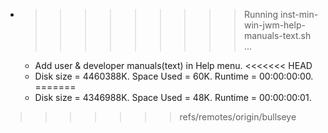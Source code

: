 * >>>>>>>>> Running inst-min-win-jwm-help-manuals-text.sh ...
  * Add user & developer manuals(text) in Help menu.
<<<<<<< HEAD
  * Disk size = 4460388K. Space Used = 60K. Runtime = 00:00:00:00.
=======
  * Disk size = 4346988K. Space Used = 48K. Runtime = 00:00:00:01.
>>>>>>> refs/remotes/origin/bullseye

